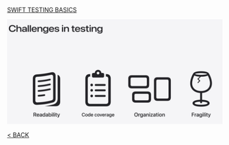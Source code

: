 [SWIFT TESTING BASICS](https://github.com/ceboolion/SwiftTesting/blob/main/Files/Basics.md)

![1](https://github.com/ceboolion/SwiftTesting/blob/main/Files/ImagesAdvanced/1.jpg)

[< BACK](https://github.com/ceboolion/SwiftTesting)
